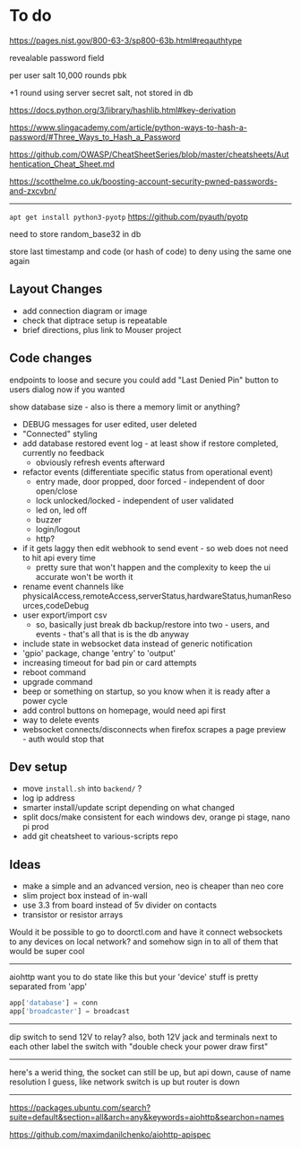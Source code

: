 # To do

https://pages.nist.gov/800-63-3/sp800-63b.html#reqauthtype

revealable password field

per user salt
10,000 rounds pbk

+1 round using server secret salt, not stored in db

https://docs.python.org/3/library/hashlib.html#key-derivation

https://www.slingacademy.com/article/python-ways-to-hash-a-password/#Three_Ways_to_Hash_a_Password

https://github.com/OWASP/CheatSheetSeries/blob/master/cheatsheets/Authentication_Cheat_Sheet.md

https://scotthelme.co.uk/boosting-account-security-pwned-passwords-and-zxcvbn/

---

`apt get install python3-pyotp` https://github.com/pyauth/pyotp

need to store random_base32 in db

store last timestamp and code (or hash of code) to deny using the same one again

## Layout Changes

  * add connection diagram or image
  * check that diptrace setup is repeatable
  * brief directions, plus link to Mouser project

## Code changes

endpoints to loose and secure
you could add "Last Denied Pin" button to users dialog now if you wanted

show database size - also is there a memory limit or anything?

  * DEBUG messages for user edited, user deleted
  * "Connected" styling
  * add database restored event log - at least show if restore completed, currently no feedback
    * obviously refresh events afterward
  * refactor events (differentiate specific status from operational event)
    * entry made, door propped, door forced - independent of door open/close
    * lock unlocked/locked - independent of user validated
    * led on, led off
    * buzzer
    * login/logout
    * http?
  * if it gets laggy then edit webhook to send event - so web does not need to hit api every time
    * pretty sure that won't happen and the complexity to keep the ui accurate won't be worth it
  * rename event channels like physicalAccess,remoteAccess,serverStatus,hardwareStatus,humanResources,codeDebug
  * user export/import csv
    * so, basically just break db backup/restore into two - users, and events - that's all that is is the db anyway
  * include state in websocket data instead of generic notification
  * 'gpio' package, change 'entry' to 'output'
  * increasing timeout for bad pin or card attempts
  * reboot command
  * upgrade command
  * beep or something on startup, so you know when it is ready after a power cycle
  * add control buttons on homepage, would need api first
  * way to delete events
  * websocket connects/disconnects when firefox scrapes a page preview - auth would stop that

## Dev setup

  * move `install.sh` into `backend/` ?
  * log ip address
  * smarter install/update script depending on what changed
  * split docs/make consistent for each windows dev, orange pi stage, nano pi prod
  * add git cheatsheet to various-scripts repo

## Ideas

  * make a simple and an advanced version, neo is cheaper than neo core
  * slim project box instead of in-wall
  * use 3.3 from board instead of 5v divider on contacts
  * transistor or resistor arrays

Would it be possible to go to doorctl.com
and have it connect websockets to any devices on local network?
and somehow sign in to all of them
that would be super cool

---

aiohttp want you to do state like this
but your 'device' stuff is pretty separated from 'app'

```py
app['database'] = conn
app['broadcaster'] = broadcast
```
---

dip switch to send 12V to relay?
also, both 12V jack and terminals next to each other
label the switch with "double check your power draw first"

---

here's a werid thing, the socket can still be up, but api down,
cause of name resolution I guess, like network switch is up but router is down

--- 

https://packages.ubuntu.com/search?suite=default&section=all&arch=any&keywords=aiohttp&searchon=names

https://github.com/maximdanilchenko/aiohttp-apispec
